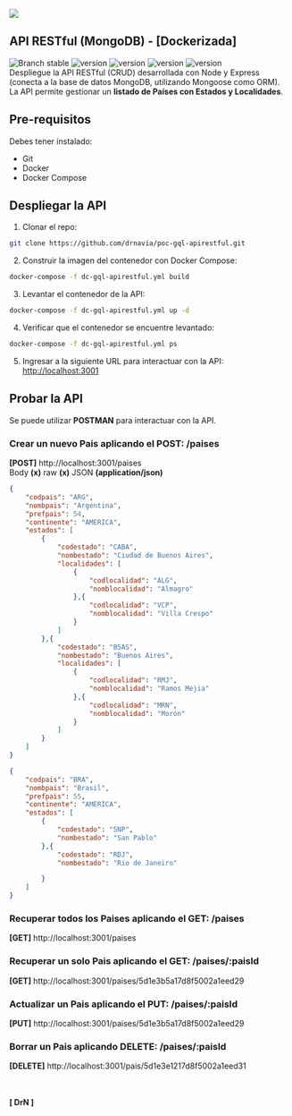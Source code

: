 <img src="http://drnavia.com/logos/POC-GraphQL-2019.png"></img>

## API RESTful (MongoDB) - [Dockerizada]
![Branch stable](https://img.shields.io/badge/branch-master-blue.svg)
![version](https://img.shields.io/badge/node-v8.x-6BBE50.svg)
![version](https://img.shields.io/badge/express-v4.x-D7D7D7.svg)
![version](https://img.shields.io/badge/mongodb-v4.x-499D4A.svg)
![version](https://img.shields.io/badge/docker%20compose-build-309CEC.svg)<br>
Despliegue la API RESTful (CRUD) desarrollada con Node y Express (conecta a la base de datos MongoDB, utilizando Mongoose como ORM). La API permite gestionar un **listado de Países con Estados y Localidades**.<br>

## Pre-requisitos
Debes tener instalado:
+ Git
+ Docker
+ Docker Compose

## Despliegar la API
1. Clonar el repo:
```bash
git clone https://github.com/drnavia/poc-gql-apirestful.git
```
2. Construir la imagen del contenedor con Docker Compose:
```bash
docker-compose -f dc-gql-apirestful.yml build
```
3. Levantar el contenedor de la API:
```bash
docker-compose -f dc-gql-apirestful.yml up -d
```
4. Verificar que el contenedor se encuentre levantado:
```bash
docker-compose -f dc-gql-apirestful.yml ps
```
5. Ingresar a la siguiente URL para interactuar con la API:<br>
[http://localhost:3001](http://localhost:3001)

## Probar la API
Se puede utilizar **POSTMAN** para interactuar con la API.

### Crear un nuevo Pais aplicando el POST: **/paises**
**[POST]** http://localhost:3001/paises<br>
Body **(x)**   raw **(x)**   JSON **(application/json)**
```json
{
	"codpais": "ARG",
	"nombpais": "Argentina",
	"prefpais": 54,
	"continente": "AMERICA",
	"estados": [
		{
			"codestado": "CABA",
			"nombestado": "Ciudad de Buenos Aires",
			"localidades": [
				{
					"codlocalidad": "ALG",
					"nomblocalidad": "Almagro"
				},{
					"codlocalidad": "VCP",
					"nomblocalidad": "Villa Crespo"
				}
			]
		},{
			"codestado": "BSAS",
			"nombestado": "Buenos Aires",
			"localidades": [
				{
					"codlocalidad": "RMJ",
					"nomblocalidad": "Ramos Mejia"
				},{
					"codlocalidad": "MRN",
					"nomblocalidad": "Morón"
				}
			]
		}
	]
}
```
```json
{
	"codpais": "BRA",
	"nombpais": "Brasil",
	"prefpais": 55,
	"continente": "AMERICA",
	"estados": [
		{
			"codestado": "SNP",
			"nombestado": "San Pablo"
		},{
			"codestado": "RDJ",
			"nombestado": "Rio de Janeiro"

		}
	]
}
```

### Recuperar todos los Paises aplicando el GET: **/paises**
**[GET]** http://localhost:3001/paises


### Recuperar un solo Pais aplicando el GET: **/paises/:paisId**
**[GET]** http://localhost:3001/paises/5d1e3b5a17d8f5002a1eed29


### Actualizar un Pais aplicando el PUT: **/paises/:paisId**
**[PUT]** http://localhost:3001/paises/5d1e3b5a17d8f5002a1eed29


### Borrar un Pais aplicando DELETE: **/paises/:paisId**
**[DELETE]** http://localhost:3001/pais/5d1e3e1217d8f5002a1eed31

<br><br>
**[ DrN ]**